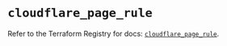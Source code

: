 # `cloudflare_page_rule`

Refer to the Terraform Registry for docs: [`cloudflare_page_rule`](https://registry.terraform.io/providers/cloudflare/cloudflare/5.8.2/docs/resources/page_rule).
